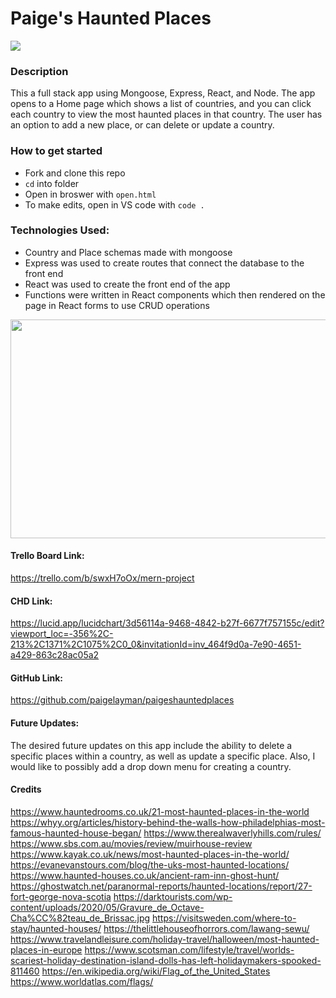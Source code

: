 # Paige's Haunted Places

<img src="https://www.hauntedrooms.co.uk/wp-content/uploads/2021/12/Haunted-Island-of-the-Dolls-500x333.jpeg"/>

### Description

This a full stack app using Mongoose, Express, React, and Node. The app opens to a Home page which shows a list of countries, and you can click each country to view the most haunted places in that country. The user has an option to add a new place, or can delete or update a country.

### How to get started

- Fork and clone this repo
- `cd` into folder
- Open in broswer with `open.html`
- To make edits, open in VS code with `code .`

### Technologies Used:

- Country and Place schemas made with mongoose
- Express was used to create routes that connect the database to the front end
- React was used to create the front end of the app
- Functions were written in React components which then rendered on the page in React forms to use CRUD operations

<img src="https://lh3.googleusercontent.com/qknciy4Ddc-e4Wp7i4dJW5YJq6_IcYIkgDoRmkgMMs86mNAMtyrf_wSJOnKKpautIkqW3JnI-1BkGr0dBdBVOeAeqdYpAfFXgtXm8tuKOMRANyheIYuau20OxtO666Pj48Q_e3sd0b6oFMLtUs5yQWWMpPW_F7ys8nv-NjHq0yePTQqgcQrYHouW-N1XuieexX3Umi1_RYzSKQcge9SfbkB3sSX8BIPf4k5lL8h33yvQlLXgL4pSySQM0JAbCCDndpZziE_cWmhvpJxxMKd1DlwRfDj5MwryPDA-1cx4HlDfH94Zpyagu6yhKrWArWueUQLH6TIRSa9dXHh-OSgyJRKCpk-q2NZoZiKDH2T_bDY3bNQeTIpQpZGqDIyS0aFdS67nEYjFvUBbjPo8GwratEvCkwgqG90QmQMkpfCQ6mHVipuDs2awc8lp-vjUqzta_gL7-F3FP_iXAz7PRIhIKWi6t37eCM0WwS5RbwT2TaMI35x4cg8biik1jmsQ7ADbuqHqZyLujibGj5HJx9vYWSRKjGEwBM6g7dXb82oiBvtfP21WLRFm4R4KHrqgZnKQ_LXc-Ep-JzNiqVB28RzdO0QedL6MNljWFfdunC1QAG0Yf2OrmfvTRkEaZ7ObNc2FVlZhygyt_vcUENzY9Wx_K2mDw-LyadIunkzHRN9ewcMi_Z1zWiIh1Cu08YEbGZEZcVvL1OwmcSXcRiaq585k_n1zo-zbad0cHN-JSfTqi5l5LrAk9P1GbtFjLl6C9OYGu28IRtKg8xVHUuwMDTVxHvnJcLQwKLgk7XFW5p51LBeZ4cGRn-nB1Iyo-pwrb3OYe1zWUogOWojoOCOyREKLhoiiVIDrJtGM9LHoDmrswE0tYztnD_ySkPiYa1o5p52ZJs7woM4g0lHaM246FZsdHRzeKKlyfhaB7lpmofIZuw6T=w810-h825-no?authuser=0" width='550px' height='350px'/>

#### Trello Board Link:

https://trello.com/b/swxH7oOx/mern-project

#### CHD Link:

https://lucid.app/lucidchart/3d56114a-9468-4842-b27f-6677f757155c/edit?viewport_loc=-356%2C-213%2C1371%2C1075%2C0_0&invitationId=inv_464f9d0a-7e90-4651-a429-863c28ac05a2

#### GitHub Link:

https://github.com/paigelayman/paigeshauntedplaces

#### Future Updates:

The desired future updates on this app include the ability to delete a specific places within a country, as well as update a specific place. Also, I would like to possibly add a drop down menu for creating a country.

#### Credits

https://www.hauntedrooms.co.uk/21-most-haunted-places-in-the-world
https://whyy.org/articles/history-behind-the-walls-how-philadelphias-most-famous-haunted-house-began/
https://www.therealwaverlyhills.com/rules/
https://www.sbs.com.au/movies/review/muirhouse-review
https://www.kayak.co.uk/news/most-haunted-places-in-the-world/
https://evanevanstours.com/blog/the-uks-most-haunted-locations/
https://www.haunted-houses.co.uk/ancient-ram-inn-ghost-hunt/
https://ghostwatch.net/paranormal-reports/haunted-locations/report/27-fort-george-nova-scotia
https://darktourists.com/wp-content/uploads/2020/05/Gravure_de_Octave-Cha%CC%82teau_de_Brissac.jpg
https://visitsweden.com/where-to-stay/haunted-houses/
https://thelittlehouseofhorrors.com/lawang-sewu/
https://www.travelandleisure.com/holiday-travel/halloween/most-haunted-places-in-europe
https://www.scotsman.com/lifestyle/travel/worlds-scariest-holiday-destination-island-dolls-has-left-holidaymakers-spooked-811460
https://en.wikipedia.org/wiki/Flag_of_the_United_States
https://www.worldatlas.com/flags/
